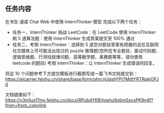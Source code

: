 ## 任务内容
在书生·浦语 Chat Web 中使用 InternThinker 模型 完成以下两个任务：
- 任务一，InternThinker 挑战 LeetCode：在 LeetCode 使用 InternThinker 刷 5 道算法题：使用 InternThinker 生成答案提交至 100% 通过
- 任务二，考倒 InternThinker：选择到 5 道您对题目答案有把握的且在互联网社交媒体上尽可能没出现过的 puzzle 推理题(您所在专业题目、面试代码题、逻辑思维题、行测找规律问题、高等数学题、奥赛题等等，请勿使用 leetcode 的题目) 考倒 InternThinker：让 InternThinker 生成错误的回复。

将这 10 个问题参考下方提交模板进行截图写成一篇飞书文档提交到：
https://aicarrier.feishu.cn/share/base/form/shrcnUqshYPt7MdtYRTRpkiOFJd

文档链接如下：
https://y3m1uxf7mv.feishu.cn/docx/RPubdYKBVowhz8xbmSxcsPK9n4f?from=from_copylink